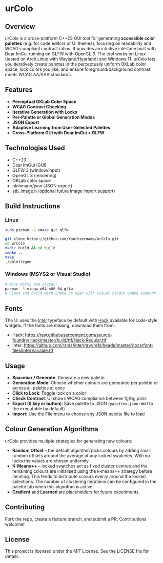 # urColo

## Overview
urColo is a cross-platform C++23 GUI tool for generating **accessible color palettes** (e.g. for code editors or UI themes), focusing on readability and WCAG-compliant contrast ratios. It provides an intuitive interface built with Dear ImGui running on GLFW with OpenGL 3. The tool works on Linux (tested on Arch Linux with Wayland/Hyprland) and Windows 11. urColo lets you iteratively create palettes in the perceptually uniform OKLab color space, lock colors you like, and ensure foreground/background contrast meets WCAG AA/AAA standards.

## Features
- **Perceptual OKLab Color Space**
- **WCAG Contrast Checking**
- **Iterative Generation with Locks**
- **Per-Palette or Global Generation Modes**
- **JSON Export**
- **Adaptive Learning from User-Selected Palettes**
- **Cross-Platform GUI with Dear ImGui + GLFW**

## Technologies Used
- C++23
- Dear ImGui (GUI)
- GLFW 3 (window/input)
- OpenGL 3 (rendering)
- OKLab color space
- nlohmann/json (JSON export)
- stb_image.h (optional future image import support)

## Build Instructions

### Linux
```bash
sudo pacman -S cmake gcc glfw

git clone https://github.com/YourUsername/urColo.git
cd urColo
mkdir build && cd build
cmake ..
make
./palettegen
```

### Windows (MSYS2 or Visual Studio)
```bash
# With MSYS2 and pacman:
pacman -S mingw-w64-x86_64-glfw
# Clone and build with CMake or open with Visual Studio CMake support
```

## Fonts
The UI uses the [Inter](https://fonts.google.com/specimen/Inter) typeface by
default with [Hack](https://sourcefoundry.org/hack/) available for code-style
widgets. If the fonts are missing, download them from:
- Hack: <https://raw.githubusercontent.com/source-foundry/Hack/master/build/ttf/Hack-Regular.ttf>
- Inter: <https://github.com/rsms/inter/raw/refs/heads/master/docs/font-files/InterVariable.ttf> 

## Usage
- **Spacebar / Generate**: Generate a new palette
- **Generation Mode**: Choose whether colours are generated per palette or
  across all palettes at once
- **Click to Lock**: Toggle lock on a color
- **Check Contrast**: UI shows WCAG compliance between fg/bg pairs
- **Export (S key or button)**: Save palette to JSON (`palettes.json` next to the executable by default)
- **Import**: Use the File menu to choose any JSON palette file to load

## Colour Generation Algorithms
urColo provides multiple strategies for generating new colours:

- **Random Offset** – the default algorithm picks colours by adding small
  random offsets around the average of any locked swatches. With no locks the
  values are chosen uniformly.
- **K-Means++** – locked swatches act as fixed cluster centres and the
  remaining colours are initialised using the k‑means++ strategy before
  iterating. This tends to distribute colours evenly around the locked
  selections. The number of clustering iterations can be configured in the
  palette tab when this algorithm is active.
- **Gradient** and **Learned** are placeholders for future experiments.

## Contributing
Fork the repo, create a feature branch, and submit a PR. Contributions welcome!

## License
This project is licensed under the MIT License. See the LICENSE file for details.
